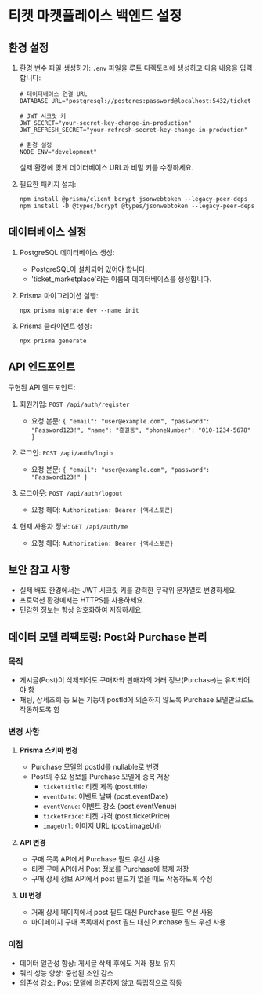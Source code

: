 # 티켓 마켓플레이스 백엔드 설정

## 환경 설정

1. 환경 변수 파일 생성하기:
   `.env` 파일을 루트 디렉토리에 생성하고 다음 내용을 입력합니다:

   ```
   # 데이터베이스 연결 URL
   DATABASE_URL="postgresql://postgres:password@localhost:5432/ticket_marketplace"

   # JWT 시크릿 키
   JWT_SECRET="your-secret-key-change-in-production"
   JWT_REFRESH_SECRET="your-refresh-secret-key-change-in-production"

   # 환경 설정
   NODE_ENV="development"
   ```

   실제 환경에 맞게 데이터베이스 URL과 비밀 키를 수정하세요.

2. 필요한 패키지 설치:
   ```
   npm install @prisma/client bcrypt jsonwebtoken --legacy-peer-deps
   npm install -D @types/bcrypt @types/jsonwebtoken --legacy-peer-deps
   ```

## 데이터베이스 설정

1. PostgreSQL 데이터베이스 생성:
   - PostgreSQL이 설치되어 있어야 합니다.
   - 'ticket_marketplace'라는 이름의 데이터베이스를 생성합니다.

2. Prisma 마이그레이션 실행:
   ```
   npx prisma migrate dev --name init
   ```

3. Prisma 클라이언트 생성:
   ```
   npx prisma generate
   ```

## API 엔드포인트

구현된 API 엔드포인트:

1. 회원가입: `POST /api/auth/register`
   - 요청 본문: `{ "email": "user@example.com", "password": "Password123!", "name": "홍길동", "phoneNumber": "010-1234-5678" }`

2. 로그인: `POST /api/auth/login`
   - 요청 본문: `{ "email": "user@example.com", "password": "Password123!" }`

3. 로그아웃: `POST /api/auth/logout`
   - 요청 헤더: `Authorization: Bearer {액세스토큰}`

4. 현재 사용자 정보: `GET /api/auth/me`
   - 요청 헤더: `Authorization: Bearer {액세스토큰}`

## 보안 참고 사항

- 실제 배포 환경에서는 JWT 시크릿 키를 강력한 무작위 문자열로 변경하세요.
- 프로덕션 환경에서는 HTTPS를 사용하세요.
- 민감한 정보는 항상 암호화하여 저장하세요.

## 데이터 모델 리팩토링: Post와 Purchase 분리

### 목적
- 게시글(Post)이 삭제되어도 구매자와 판매자의 거래 정보(Purchase)는 유지되어야 함
- 채팅, 상세조회 등 모든 기능이 postId에 의존하지 않도록 Purchase 모델만으로도 작동하도록 함

### 변경 사항

1. **Prisma 스키마 변경**
   - Purchase 모델의 postId를 nullable로 변경
   - Post의 주요 정보를 Purchase 모델에 중복 저장
     - `ticketTitle`: 티켓 제목 (post.title)
     - `eventDate`: 이벤트 날짜 (post.eventDate)
     - `eventVenue`: 이벤트 장소 (post.eventVenue)
     - `ticketPrice`: 티켓 가격 (post.ticketPrice)
     - `imageUrl`: 이미지 URL (post.imageUrl)

2. **API 변경**
   - 구매 목록 API에서 Purchase 필드 우선 사용
   - 티켓 구매 API에서 Post 정보를 Purchase에 복제 저장
   - 구매 상세 정보 API에서 post 필드가 없을 때도 작동하도록 수정

3. **UI 변경**
   - 거래 상세 페이지에서 post 필드 대신 Purchase 필드 우선 사용
   - 마이페이지 구매 목록에서 post 필드 대신 Purchase 필드 우선 사용

### 이점
- 데이터 일관성 향상: 게시글 삭제 후에도 거래 정보 유지
- 쿼리 성능 향상: 중첩된 조인 감소
- 의존성 감소: Post 모델에 의존하지 않고 독립적으로 작동 